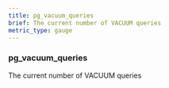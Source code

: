```yaml
---
title: pg_vacuum_queries
brief: The current number of VACUUM queries
metric_type: gauge
---
```

### pg_vacuum_queries

The current number of VACUUM queries